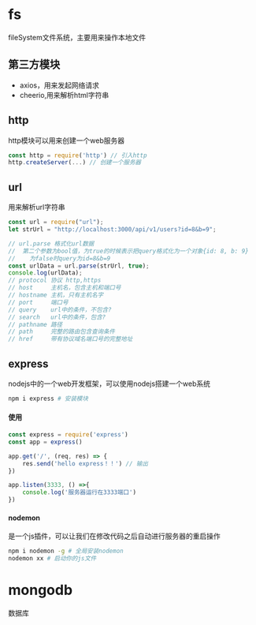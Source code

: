 # fs

fileSystem文件系统，主要用来操作本地文件

## 第三方模块

- axios，用来发起网络请求
- cheerio,用来解析html字符串

## http

http模块可以用来创建一个web服务器

```js
const http = require('http') // 引入http
http.createServer(...) // 创建一个服务器
```



## url

用来解析url字符串

```js
const url = require("url");
let strUrl = "http://localhost:3000/api/v1/users?id=8&b=9";

// url.parse 格式化url数据
//  第二个参数为bool值，为true的时候表示把query格式化为一个对象{id: 8, b: 9}
//    为false时query为id=8&b=9
const urlData = url.parse(strUrl, true);
console.log(urlData);
// protocol 协议 http,https
// host 	主机名，包含主机和端口号
// hostname 主机，只有主机名字
// port		端口号
// query	url中的条件，不包含?
// search	url中的条件，包含?
// pathname	路径
// path		完整的路由包含查询条件
// href		带有协议域名端口号的完整地址
```



## express

nodejs中的一个web开发框架，可以使用nodejs搭建一个web系统

```bash
npm i express # 安装模块
```

#### 使用

```js
const express = require('express')
const app = express()

app.get('/', (req, res) => {
    res.send('hello express！！') // 输出
})

app.listen(3333, () =>{
    console.log('服务器运行在3333端口')
})
```

#### nodemon

是一个js插件，可以让我们在修改代码之后自动进行服务器的重启操作

```bash
npm i nodemon -g # 全局安装nodemon
nodemon xx # 启动你的js文件
```



# mongodb

数据库

